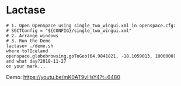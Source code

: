 # Lactase

```
# 1. Open OpenSpace using single_two_wingui.xml in openspace.cfg:
# SGCTConfig = "${CONFIG}/single_two_wingui.xml"
# 2. Arrange windows
# 3. Run the Demo
lactase> ./demo.sh
where to?Iceland
openspace.globebrowsing.goToGeo(64.9841821, -18.1059013, 1000000)
and what day?2018-11-27
on your mark...
```

Demo: https://youtu.be/mK0AT9vHsY4?t=6480
